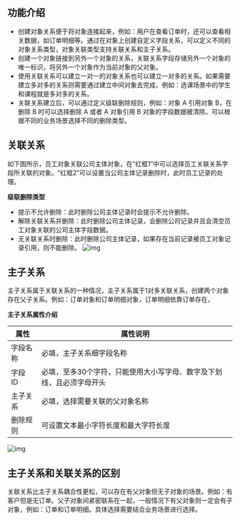 ## 功能介绍
- 创建对象关系便于将对象连接起来，例如：用户在查看订单时，还可以查看相关数据，如订单明细等。通过在对象上创建自定义字段关系，可以定义不同的对象关系类型，对象关联类型支持关联关系和主子关系。
- 创建一个对象链接到另外一个对象的关系，关联关系字段存储另外一个对象的唯一标识，将另外一个对象作为当前对象的父对象。
- 使用关联关系可以建立一对一的对象关系也可以建立一对多的关系。如果需要建立多对多的关系则需要通过建立中间对象去完成，例如：选课场景中的学生和课程就是多对多的关系。
- 关联关系建立后，可以通过定义级联删除规则，例如：对象 A 引用对象 B，在删除 B 时可以选择删除 A 或者 A 对象引用 B 对象的字段数据被清除。可以根据不同的业务场景选择不同的删除类型。



## 关联关系
如下图所示，员工对象关联公司主体对象，在“红框1”中可以选择员工关联关系字段所关联的对象。“红框2”可以设置当公司主体记录删除时，此时员工记录的处理。

**级联删除类型**
- 提示不允许删除：此时删除公司主体记录时会提示不允许删除。
- 解除关联关系并删除：此时删除公司主体记录，会删除公司记录并且会清空员工对象关联的公司主体字段数据。
- 无关联关系时删除：此时删除公司主体记录，如果存在当前记录被员工对象记录引用，则不能删除。
![img](https://main.qcloudimg.com/raw/f64f6bc4c5d8e5ddf913618ac878c55d.png)        

## 主子关系
主子关系属于关联关系的一种情况，主子关系属于1对多关联关系，创建两个对象存在父子关系。例如：订单对象和订单明细对象，订单明细依靠订单存在，

**主子关系属性介绍**

| 属性     | 属性说明                                                     |
| -------- | ------------------------------------------------------------ |
| 字段名称 | 必填，主子关系细字段名称                                       |
| 字段 ID   | 必填，至多30个字符，只能使用大小写字母、数字及下划线，且必须字母开头 |
| 主子关系 | 必填，选择需要关联的父对象名称                               |
| 删除规则 | 可设置文本最小字符长度和最大字符长度                         |

![img](https://main.qcloudimg.com/raw/a6072278ef45289379624aa2eafbe944.png)        

## 主子关系和关联关系的区别
关联关系比主子关系耦合性更松，可以存在有父对象但无子对象的场景。例如：有客户但是无订单。父子对象间紧密联系在一起，一般情况下有父对象则一定会有子对象，例如：订单和订单明细。具体选择需要结合业务场景进行选择。
